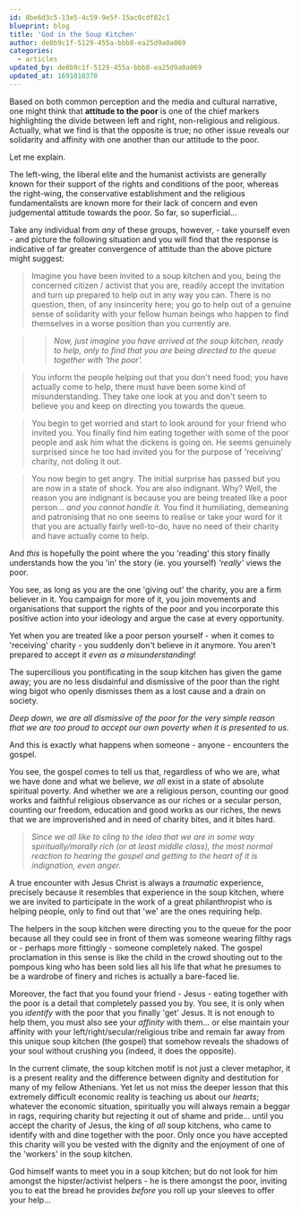 ```yaml
---
id: 8be6d3c5-13e5-4c59-9e5f-15ac0cdf82c1
blueprint: blog
title: 'God in the Soup Kitchen'
author: de8b9c1f-5129-455a-bbb8-ea25d9a0a069
categories:
  - articles
updated_by: de8b9c1f-5129-455a-bbb8-ea25d9a0a069
updated_at: 1691010370
---
```

Based on both common perception and the media and cultural narrative, one might think that __attitude to the poor__ is one of the chief markers highlighting the divide between left and right, non-religious and religious. Actually, what we find is that the opposite is true; no other issue reveals our solidarity and affinity with one another than our attitude to the poor.

Let me explain.

The left-wing, the liberal elite and the humanist activists are generally known for their support of the rights and conditions of the poor, whereas the right-wing, the conservative establishment and the religious fundamentalists are known more for their lack of concern and even judgemental attitude towards the poor. So far, so superficial...

Take any individual from *any* of these groups, however, - take yourself even - and picture the following situation and you will find that the response is indicative of far greater convergence of attitude than the above picture might suggest:

> Imagine you have been invited to a soup kitchen and you, being the concerned citizen / activist that you are, readily accept the invitation and turn up prepared to help out in any way you can. There is no question, then, of any insincerity here; you go to help out of a genuine sense of solidarity with your fellow human beings who happen to find themselves in a worse position than you currently are.

>> _Now, just imagine you have arrived at the soup kitchen, ready to help, only to find that you are being directed to the queue together with 'the poor'._

> You inform the people helping out that you don't need food; you have actually come to help, there must have been some kind of misunderstanding. They take one look at you and don't seem to believe you and keep on directing you towards the queue. 

> You begin to get worried and start to look around for your friend who invited you. You finally find him eating together with some of the poor people and ask him what the dickens is going on. He seems genuinely surprised since he too had invited you for the purpose of 'receiving' charity, not doling it out.

> You now begin to get angry. The initial surprise has passed but you are now in a state of shock. You are also indignant. Why? Well, the reason you are indignant is because you are being treated like a poor person… _and you cannot handle it._ You find it humiliating, demeaning and patronising that no one seems to realise or take your word for it that you are actually fairly well-to-do, have no need of their charity and have actually come to help.

And *this* is hopefully the point where the you 'reading' this story finally understands how the you 'in' the story (ie. you yourself) *'really'* views the poor. 

You see, as long as you are the one 'giving out' the charity, you are a firm believer in it. You campaign for more of it, you join movements and organisations that support the rights of the poor and you incorporate this positive action into your ideology and argue the case at every opportunity.

Yet when you are treated like a poor person yourself - when it comes to 'receiving' charity - you suddenly don't believe in it anymore. You aren't prepared to accept it *even as a misunderstanding*!

The supercilious you pontificating in the soup kitchen has given the game away; you are no less disdainful and dismissive of the poor than the right wing bigot who openly dismisses them as a lost cause and a drain on society.

*Deep down, we are all dismissive of the poor for the very simple reason that we are too proud to accept our own poverty when it is presented to us.*

And this is exactly what happens when someone - anyone - encounters the gospel. 

You see, the gospel comes to tell us that, regardless of who we are, what we have done and what we believe, *we all* exist in a state of absolute spiritual poverty. And whether we are a religious person, counting our good works and faithful religious observance as our riches or a secular person, counting our freedom, education and good works as our riches, the news that we are improverished and in need of charity bites, and it bites hard.

> _Since we all like to cling to the idea that we are in some way spiritually/morally rich (or at least middle class), the most normal reaction to hearing the gospel and getting to the heart of it is indignation, even anger._

A true encounter with Jesus Christ is always a _traumatic_ experience, precisely because it resembles that experience in the soup kitchen, where we are invited to participate in the work of a great philanthropist who is helping people, only to find out that 'we' are the ones requiring help.

The helpers in the soup kitchen were directing you to the queue for the poor because all they could see in front of them was someone wearing filthy rags or - perhaps more fittingly - someone completely naked. The gospel proclamation in this sense is like the child in the crowd shouting out to the pompous king who has been sold lies all his life that what he presumes to be a wardrobe of finery and riches is actually a bare-faced lie.

Moreover, the fact that you found your friend - Jesus - eating together with the poor is a detail that completely passed you by. You see, it is only when you _identify_ with the poor that you finally 'get' Jesus. It is not enough to help them, you must also see your *affinity* with them… or else maintain your affinity with your left/right/secular/religious tribe and remain far away from this unique soup kitchen (the gospel) that somehow reveals the shadows of your soul without crushing you (indeed, it does the opposite).

In the current climate, the soup kitchen motif is not just a clever metaphor, it is a present reality and the difference between dignity and destitution for many of my fellow Athenians. Yet let us not miss the deeper lesson that this extremely difficult economic reality is teaching us about our _hearts_; whatever the economic situation, spiritually you will always remain a beggar in rags, requiring charity but rejecting it out of shame and pride… until you accept the charity of Jesus, the king of _all_ soup kitchens, who came to identify with and dine together with the poor. Only once you have accepted this charity will you be vested with the dignity and the enjoyment of one of the 'workers' in the soup kitchen.

God himself wants to meet you in a soup kitchen; but do not look for him amongst the hipster/activist helpers - he is there amongst the poor, inviting you to eat the bread he provides _before_ you roll up your sleeves to offer your help…